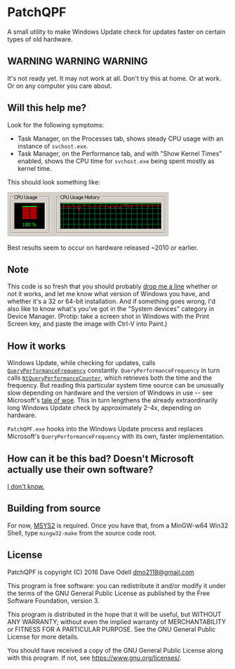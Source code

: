 PatchQPF
========

A small utility to make Windows Update check for updates faster on certain types
of old hardware.

WARNING WARNING WARNING
-----------------------

It's not ready yet. It may not work at all. Don't try this at home. Or at work.
Or on any computer you care about.

Will this help me?
------------------

Look for the following symptoms:

* Task Manager, on the Processes tab, shows steady CPU usage with an instance of
  `svchost.exe`.
* Task Manager, on the Performance tab, and with "Show Kernel Times" enabled,
  shows the CPU time for `svchost.exe` being spent mostly as kernel time.

This should look something like:

![](slow-system.png)

Best results seem to occur on hardware released ~2010 or earlier.

Note
----

This code is so fresh that you should probably
[drop me a line](mailto:dmo2118%20%d0%90%d0%a2%20gmail.com) whether or not
it works, and let me know what version of Windows you have, and whether it's a
32 or 64-bit installation. And if something goes wrong, I'd also like to know
what's you've got in the "System devices" category in Device Manager. (Protip:
take a screen shot in Windows with the Print Screen key, and paste the image
with Ctrl-V into Paint.)

How it works
------------

Windows Update, while checking for updates, calls
[`QueryPerformanceFrequency`](https://msdn.microsoft.com/en-us/library/windows/desktop/ms644905%28v=vs.85%29.aspx)
constantly. `QueryPerformanceFrequency` in turn calls
[`NtQueryPerformanceCounter`](https://msdn.microsoft.com/en-us/library/bb432384%28v=vs.85%29.aspx), 
which retrieves both the time and the frequency. But reading this particular
system time source can be unusually slow depending on hardware and the version
of Windows in use -- see Microsoft's
[tale of woe](https://msdn.microsoft.com/en-us/library/windows/desktop/dn553408%28v=vs.85%29.aspx).
This in turn lengthens the already extraordinarily long Windows Update check by
approximately 2-4x, depending on hardware.

`PatchQPF.exe` hooks into the Windows Update process and replaces Microsoft's
`QueryPerformanceFrequency` with its own, faster implementation.

How can it be this bad? Doesn't Microsoft actually use their own software?
--------------------------------------------------------------------------

[I don't know.](https://www.drugabuse.gov/publications/research-reports/inhalants/how-can-inhalant-abuse-be-recognized)

Building from source
--------------------

For now, [MSYS2](https://msys2.github.io/) is required. Once you have that, from
a MinGW-w64 Win32 Shell, type `mingw32-make` from the source code root.

License
-------

PatchQPF is copyright (C) 2016 Dave Odell <dmo2118@gmail.com>

This program is free software: you can redistribute it and/or modify
it under the terms of the GNU General Public License as published by
the Free Software Foundation, version 3.

This program is distributed in the hope that it will be useful,
but WITHOUT ANY WARRANTY; without even the implied warranty of
MERCHANTABILITY or FITNESS FOR A PARTICULAR PURPOSE.  See the
GNU General Public License for more details.

You should have received a copy of the GNU General Public License
along with this program.  If not, see <https://www.gnu.org/licenses/>.
